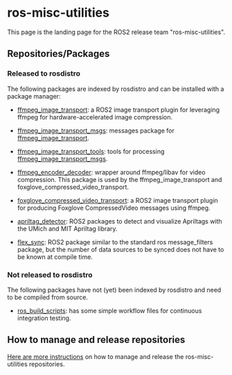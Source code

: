 # ros-misc-utilities

This page is the landing page for the ROS2 release team "ros-misc-utilities".

## Repositories/Packages

### Released to rosdistro

The following packages are indexed by rosdistro and can be installed with a package manager:
- [ffmpeg_image_transport](https://www.github.com/ros-misc-utilities/ffmpeg_image_transport/):
  a ROS2 image transport plugin for leveraging ffmpeg for hardware-accelerated image compression.

- [ffmpeg_image_transport_msgs](https://www.github.com/ros-misc-utilities/ffmpeg_image_transport_msgs/):
  messages package for [ffmpeg_image_transport](https://www.github.com/ros-misc-utilities/ffmpeg_image_transport/).

- [ffmpeg_image_transport_tools](https://www.github.com/ros-misc-utilities/ffmpeg_image_transport_tools/):
  tools for processing [ffmpeg_image_transport_msgs](https://www.github.com/ros-misc-utilities/ffmpeg_image_transport_msgs/).

- [ffmpeg_encoder_decoder](https://www.github.com/ros-misc-utilities/ffmpeg_encoder_decoder/):
  wrapper around ffmpeg/libav for video compression. This package is used by the ffmpeg_image_transport and foxglove_compressed_video_transport.

- [foxglove_compressed_video_transport](https://www.github.com/ros-misc-utilities/foxglove_compressed_video_transport/):
  a ROS2 image transport plugin for producing Foxglove CompressedVideo messages using ffmpeg.

- [apriltag_detector](https://www.github.com/ros-misc-utilities/apriltag_detector/):
  ROS2 packages to detect and visualize Apriltags with the UMich and MIT Apriltag library.

- [flex_sync](https://www.github.com/ros-misc-utilities/flex_sync/):
  ROS2 package similar to the standard ros message_filters package, but the number of data sources to be synced does not have to be known at compile time.

### Not released to rosdistro

The following packages have not (yet) been indexed by rosdistro and need to be compiled from source.

- [ros_build_scripts](https://github.com/ros-misc-utilities/ros_build_scripts): has some simple workflow files for continuous integration testing.



## How to manage and release repositories

[Here are more instructions](docs/manage_repositories.md) on how to manage and release the ros-misc-utilities repositories.



